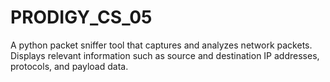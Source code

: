 # PRODIGY_CS_05
A python packet sniffer tool that captures and analyzes network packets. Displays relevant information such as source and destination IP addresses, protocols, and payload data.
